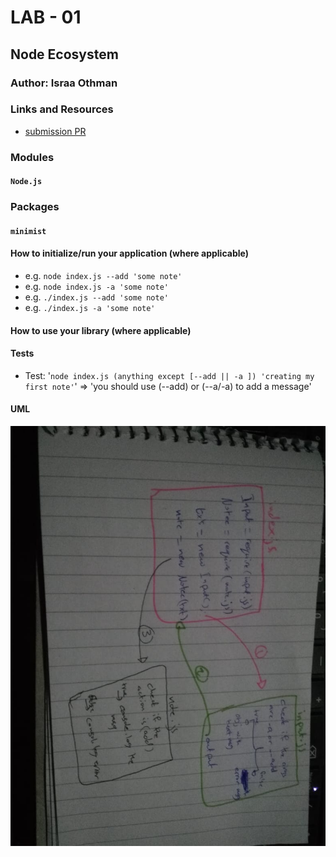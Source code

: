 # LAB - 01
## Node Ecosystem
### Author: Israa Othman
### Links and Resources
- [submission PR]()
### Modules
#### `Node.js`
### Packages
#### `minimist`
#### How to initialize/run your application (where applicable)
- e.g. `node index.js --add 'some note'`
- e.g. `node index.js -a 'some note'`
- e.g. `./index.js --add 'some note'`
- e.g. `./index.js -a 'some note'`
#### How to use your library (where applicable)
#### Tests
- Test: '`node index.js (anything except [--add || -a ]) 'creating my first note'`' => 'you should use (--add) or (--a/-a) to add a message'
#### UML
![UML Diagram](./UML-imgs/class-01.jpg)